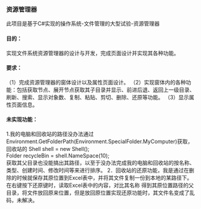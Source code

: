 ### 资源管理器
此项目是基于C#实现的操作系统-文件管理的大型试验-资源管理器

#### 目的：
实现文件系统资源管理器的设计与开发，完成页面设计并实现其各种功能。
#### 要求：
（1）完成资源管理器的窗体设计以及属性页面设计。
（2）实现窗体内的各种功能：包括获取节点、展开节点获取其子目录并显示、前进后退、返回上一级目录、刷新、搜索、显示对象数、复制、粘贴、剪切、删除、还原等功能。
（3）显示属性页面信息。


#### 未实现功能：
1.我的电脑和回收站的路径没办法通过Environment.GetFolderPath(Environment.SpecialFolder.MyComputer)获取，回收站的
  	Shell shell = new Shell();  
  	Folder recycleBin = shell.NameSpace(10);  
获取其父目录也没能搞出其路径，以至于没办法完成我的电脑和回收站的按名称、类型、创建时间、修改时间等来进行排序。
2．回收站的还原功能，我是通过在删除的时候就保存其原位置到Excel表中，并将其文件复制一份到本地的某路径下。
 在右键按下还原键时，读取Excel表中的内容，对比其名称
得到其原位置路径的父目录，将文件放回原来位置，但是放回原位置实现还原功能时，其文件名变成了乱码，未解决。
